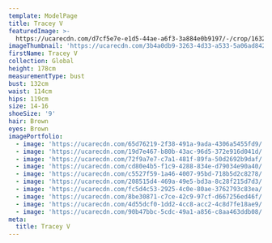 ```yaml
---
template: ModelPage
title: Tracey V
featuredImage: >-
  https://ucarecdn.com/d7cf5e7e-e1d5-44ae-a6f3-3a884e0b9197/-/crop/1632x654/0,0/-/preview/
imageThumbnail: 'https://ucarecdn.com/3b4a0db9-3263-4d33-a533-5a06ad8422ab/'
firstName: Tracey V
collection: Global
height: 178cm
measurementType: bust
bust: 132cm
waist: 114cm
hips: 119cm
size: 14-16
shoeSize: '9'
hair: Brown
eyes: Brown
imagePortfolio:
  - image: 'https://ucarecdn.com/65d76219-2f38-491a-9ada-4306a5455fd9/'
  - image: 'https://ucarecdn.com/19d7e467-b80b-43ac-96d5-372e916d041d/'
  - image: 'https://ucarecdn.com/72f9a7e7-c7a1-481f-89fa-50d2692b9daf/'
  - image: 'https://ucarecdn.com/cd80e4b5-f1c9-4288-834e-d79034e90a40/'
  - image: 'https://ucarecdn.com/c5527f59-1a46-4007-95bd-718b5d2c8278/'
  - image: 'https://ucarecdn.com/208515d4-469a-49e5-bd3a-8c28f215d7d3/'
  - image: 'https://ucarecdn.com/fc5d4c53-2925-4c0e-80ae-3762793c83ea/'
  - image: 'https://ucarecdn.com/8be30871-c7ce-42c9-97cf-d667256ed46f/'
  - image: 'https://ucarecdn.com/4d55dcf0-1dd2-4cc8-acc2-4c8d7fe18ae9/'
  - image: 'https://ucarecdn.com/90b47bbc-5cdc-49a1-a856-c8aa463ddb08/'
meta:
  title: Tracey V
---
```


